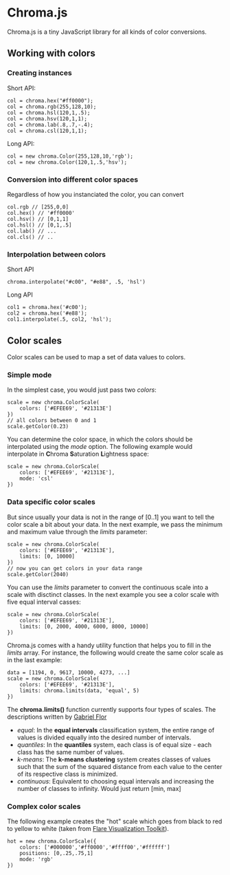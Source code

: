 # Chroma.js

Chroma.js is a tiny JavaScript library for all kinds of color conversions.

## Working with colors

### Creating instances

Short API:

	col = chroma.hex("#ff0000");
	col = chroma.rgb(255,128,10);
	col = chroma.hsl(120,1,.5);
	col = chroma.hsv(120,1,1);
	col = chroma.lab(.8,.7,-.4);
	col = chroma.csl(120,1,1);

Long API:

	col = new chroma.Color(255,128,10,'rgb');
	col = new chroma.Color(120,1,.5,'hsv');

	
### Conversion into different color spaces
Regardless of how you instanciated the color, you can convert 

	col.rgb // [255,0,0]
	col.hex() // '#ff0000'
 	col.hsv() // [0,1,1]
	col.hsl() // [0,1,.5]
	col.lab() // ...
	col.cls() // ..

### Interpolation between colors

Short API

	chroma.interpolate("#c00", "#e88", .5, 'hsl')

Long API

	col1 = chroma.hex('#c00');
	col2 = chroma.hex('#e88'); 
	col1.interpolate(.5, col2, 'hsl');

## Color scales

Color scales can be used to map a set of data values to colors. 

### Simple mode

In the simplest case, you would just pass two *colors*:

	scale = new chroma.ColorScale(
		colors: ['#EFEE69', '#21313E']
	})
	// all colors between 0 and 1
	scale.getColor(0.23)

You can determine the color space, in which the colors should be interpolated using the *mode* option. The following example would interpolate in **C**hroma **S**aturation **L**ightness space:

	scale = new chroma.ColorScale(
		colors: ['#EFEE69', '#21313E'],
		mode: 'csl'
	})


### Data specific color scales

But since usually your data is not in the range of [0..1] you want to tell the color scale a bit about your data. In the next example, we pass the minimum and maximum value through the *limits* parameter:

	scale = new chroma.ColorScale(
		colors: ['#EFEE69', '#21313E'],
		limits: [0, 10000]
	})
	// now you can get colors in your data range
	scale.getColor(2040)
	
You can use the *limits* parameter to convert the continuous scale into a scale with disctinct classes. In the next example you see a color scale with five equal interval casses:

	scale = new chroma.ColorScale(
		colors: ['#EFEE69', '#21313E'],
		limits: [0, 2000, 4000, 6000, 8000, 10000]
	})
	
Chroma.js comes with a handy utility function that helps you to fill in the *limits* array. For instance, the following would create the same color scale as in the last example:

	data = [1194, 0, 9617, 10000, 4273, ...] 
	scale = new chroma.ColorScale(
		colors: ['#EFEE69', '#21313E'],
		limits: chroma.limits(data, 'equal', 5)
	})

The **chroma.limits()** function currently supports four types of scales. The descriptions written by [Gabriel Flor](http://gabrielflor.it/)

* *equal*: In the **equal intervals** classification system, the entire range of values is divided equally into the desired number of intervals. 
* *quantiles*: In the **quantiles** system, each class is of equal size - each class has the same number of values.
* *k-means*: The **k-means clustering** system creates classes of values such that the sum of the squared distance from each value to the center of its respective class is minimized.
* *continuous*: Equivalent to choosing equal intervals and increasing the number of classes to infinity. Would just return [min, max]

### Complex color scales

The following example creates the "hot" scale which goes from black to red to yellow to white (taken from [Flare Visualization Toolkit](https://github.com/prefuse/Flare/blob/master/flare/src/flare/util/palette/ColorPalette.as#L117)).

	hot = new chroma.ColorScale({
		colors: ['#000000','#ff0000','#ffff00','#ffffff']
		positions: [0,.25,.75,1]
		mode: 'rgb'
	})

